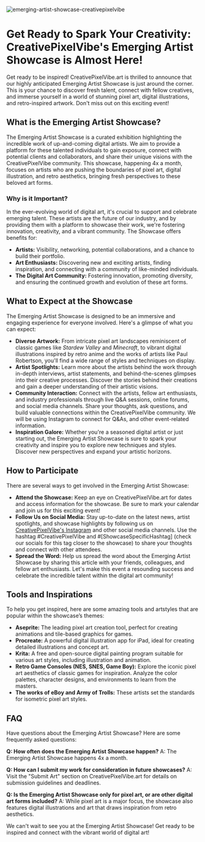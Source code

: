 ![emerging-artist-showcase-creativepixelvibe](https://images.pexels.com/photos/7723394/pexels-photo-7723394.jpeg?auto=compress&cs=tinysrgb&fit=crop&h=627&w=1200)

# Get Ready to Spark Your Creativity: CreativePixelVibe's Emerging Artist Showcase is Almost Here! 

Get ready to be inspired! CreativePixelVibe.art is thrilled to announce that our highly anticipated Emerging Artist Showcase is just around the corner. This is your chance to discover fresh talent, connect with fellow creatives, and immerse yourself in a world of stunning pixel art, digital illustrations, and retro-inspired artwork. Don't miss out on this exciting event!

## What is the Emerging Artist Showcase?

The Emerging Artist Showcase is a curated exhibition highlighting the incredible work of up-and-coming digital artists. We aim to provide a platform for these talented individuals to gain exposure, connect with potential clients and collaborators, and share their unique visions with the CreativePixelVibe community. This showcase, happening 4x a month, focuses on artists who are pushing the boundaries of pixel art, digital illustration, and retro aesthetics, bringing fresh perspectives to these beloved art forms.

### Why is it Important?

In the ever-evolving world of digital art, it's crucial to support and celebrate emerging talent. These artists are the future of our industry, and by providing them with a platform to showcase their work, we're fostering innovation, creativity, and a vibrant community. The Showcase offers benefits for:

*   **Artists:** Visibility, networking, potential collaborations, and a chance to build their portfolio.
*   **Art Enthusiasts:** Discovering new and exciting artists, finding inspiration, and connecting with a community of like-minded individuals.
*   **The Digital Art Community:** Fostering innovation, promoting diversity, and ensuring the continued growth and evolution of these art forms.

## What to Expect at the Showcase

The Emerging Artist Showcase is designed to be an immersive and engaging experience for everyone involved. Here's a glimpse of what you can expect:

*   **Diverse Artwork:** From intricate pixel art landscapes reminiscent of classic games like *Stardew Valley* and *Minecraft*, to vibrant digital illustrations inspired by retro anime and the works of artists like Paul Robertson, you'll find a wide range of styles and techniques on display.
*   **Artist Spotlights:** Learn more about the artists behind the work through in-depth interviews, artist statements, and behind-the-scenes glimpses into their creative processes. Discover the stories behind their creations and gain a deeper understanding of their artistic visions.
*   **Community Interaction:** Connect with the artists, fellow art enthusiasts, and industry professionals through live Q&A sessions, online forums, and social media channels. Share your thoughts, ask questions, and build valuable connections within the CreativePixelVibe community. We will be using Instagram to connect for Q&As, and other event-related information. 
*   **Inspiration Galore:** Whether you're a seasoned digital artist or just starting out, the Emerging Artist Showcase is sure to spark your creativity and inspire you to explore new techniques and styles. Discover new perspectives and expand your artistic horizons.

## How to Participate

There are several ways to get involved in the Emerging Artist Showcase:

*   **Attend the Showcase:** Keep an eye on CreativePixelVibe.art for dates and access information for the showcase. Be sure to mark your calendar and join us for this exciting event!
*   **Follow Us on Social Media:** Stay up-to-date on the latest news, artist spotlights, and showcase highlights by following us on [CreativePixelVibe's Instagram](https://www.instagram.com/CreativePixelVibe/) and other social media channels. Use the hashtag #CreativePixelVibe and #[ShowcaseSpecificHashtag] (check our socials for this tag closer to the showcase) to share your thoughts and connect with other attendees.
*   **Spread the Word:** Help us spread the word about the Emerging Artist Showcase by sharing this article with your friends, colleagues, and fellow art enthusiasts. Let's make this event a resounding success and celebrate the incredible talent within the digital art community!

## Tools and Inspirations

To help you get inspired, here are some amazing tools and artstyles that are popular within the showcase’s themes:

*   **Aseprite:** The leading pixel art creation tool, perfect for creating animations and tile-based graphics for games.
*   **Procreate:** A powerful digital illustration app for iPad, ideal for creating detailed illustrations and concept art.
*   **Krita:** A free and open-source digital painting program suitable for various art styles, including illustration and animation.
*   **Retro Game Consoles (NES, SNES, Game Boy):** Explore the iconic pixel art aesthetics of classic games for inspiration. Analyze the color palettes, character designs, and environments to learn from the masters.
*   **The works of eBoy and Army of Trolls:** These artists set the standards for isometric pixel art styles.

## FAQ

Have questions about the Emerging Artist Showcase? Here are some frequently asked questions:

**Q: How often does the Emerging Artist Showcase happen?**
A: The Emerging Artist Showcase happens 4x a month.

**Q: How can I submit my work for consideration in future showcases?**
A: Visit the "Submit Art" section on CreativePixelVibe.art for details on submission guidelines and deadlines.

**Q: Is the Emerging Artist Showcase only for pixel art, or are other digital art forms included?**
A: While pixel art is a major focus, the showcase also features digital illustrations and art that draws inspiration from retro aesthetics.

We can't wait to see you at the Emerging Artist Showcase! Get ready to be inspired and connect with the vibrant world of digital art!
